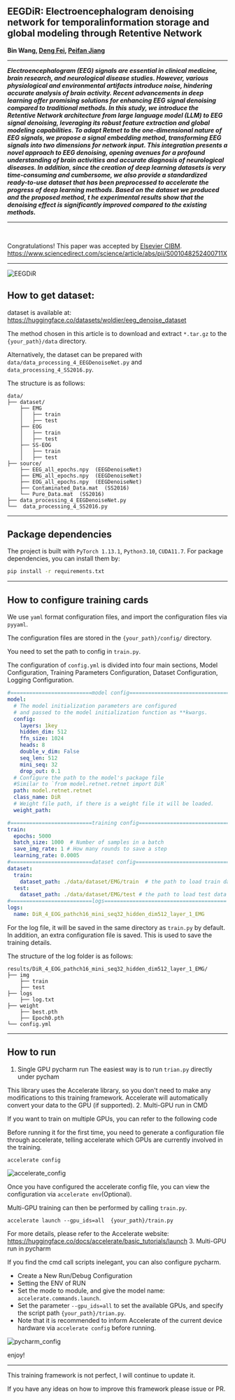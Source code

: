 ## EEGDiR: Electroencephalogram denoising network for temporalinformation storage and global modeling through Retentive Network



<b>
Bin Wang, 
<a href='https://dengfei-ailab.github.io'>Deng Fei</a>, 
<a href='https://github.com/jiangpeifan'>Peifan Jiang</a>
</b>
<b>

<hr>
<i>Electroencephalogram (EEG) signals are essential in clinical medicine, brain research, and neurological disease studies. However, various physiological and environmental artifacts introduce noise, 
hindering accurate analysis of brain activity. Recent advancements in deep learning offer promising solutions for enhancing EEG signal denoising compared to traditional methods. In this study, 
we introduce the Retentive Network architecture from large language model (LLM) to EEG signal denoising, leveraging its robust feature extraction and global modeling capabilities. 
To adapt Retnet to the one-dimensional nature of EEG signals, we propose a signal embedding method, 
transforming EEG signals into two dimensions for network input. This integration presents a novel approach 
to EEG denoising, opening avenues for a profound understanding of brain activities and accurate diagnosis 
of neurological diseases. In addition, since the creation of deep learning datasets is very time-consuming 
and cumbersome, we also provide a standardized ready-to-use dataset that has been preprocessed to accelerate 
the progress of deep learning methods. Based on the dataset we produced and the proposed method, t
he experimental results show that the denoising effect is significantly improved compared to the existing methods.</i>

--- 
</b>
</br>

Congratulations! This paper was accepted by <a href='https://www.sciencedirect.com/journal/computers-in-biology-and-medicine/vol/177/suppl/C'>Elsevier CIBM</a>.
</br>
<a href='https://www.sciencedirect.com/science/article/abs/pii/S001048252400711X'>https://www.sciencedirect.com/science/article/abs/pii/S001048252400711X</a>
</b>

---
![EEGDiR](image/fig2.jpg)
## How to get dataset:
dataset is available at: https://huggingface.co/datasets/woldier/eeg_denoise_dataset

The method chosen in this article is to download and extract `*.tar.gz` to the `{your_path}/data` directory.

Alternatively, the dataset can be prepared with `data/data_processing_4_EEGDenoiseNet.py` and `data_processing_4_SS2016.py`.

The structure is as follows:
```text
data/
├── dataset/
    ├── EMG
    │   ├── train
    │   ├── test
    ├── EOG
    │   ├── train
    │   ├── test
    ├── SS-EOG
    │   ├── train
    │   ├── test
├── source/
    ├── EEG_all_epochs.npy  (EEGDenoiseNet)
    ├── EMG_all_epochs.npy  (EEGDenoiseNet)
    ├── EOG_all_epochs.npy  (EEGDenoiseNet)
    ├── Contaminated_Data.mat  (SS2016)
    └── Pure_Data.mat  (SS2016)
├── data_processing_4_EEGDenoiseNet.py
└──  data_processing_4_SS2016.py
```

---

## Package dependencies
The project is built with `PyTorch 1.13.1`, `Python3.10`, `CUDA11.7`. For package dependencies, you can install them by:
```bash
pip install -r requirements.txt
```
---
## How to configure training cards
We use `yaml` format configuration files, and import the configuration files via `pyyaml`.

The configuration files are stored in the `{your_path}/config/` directory.

You need to set the path to config in `train.py`.

The configuration of `config.yml` is divided into four main sections, Model Configuration, Training Parameters Configuration, Dataset Configuration, Logging Configuration.


```yaml
#==========================model config================================
model:
  # The model initialization parameters are configured 
  # and passed to the model initialization function as **kwargs.
  config:  
    layers: 1key
    hidden_dim: 512
    ffn_size: 1024
    heads: 8
    double_v_dim: False
    seq_len: 512
    mini_seq: 32
    drop_out: 0.1
  # Configure the path to the model's package file 
  #Similar to `from model.retnet.retnet import DiR`
  path: model.retnet.retnet 
  class_name: DiR
  # Weight file path, if there is a weight file it will be loaded.
  weight_path:   

#==========================training config================================
train:
  epochs: 5000 
  batch_size: 1000  # Number of samples in a batch
  save_img_rate: 1 # How many rounds to save a step
  learning_rate: 0.0005
#==========================dataset config================================
dataset:
  train:
    dataset_path: ./data/dataset/EMG/train  # the path to load train data
  test:
    dataset_path: ./data/dataset/EMG/test # the path to load test data
#==========================logs=======================================
logs:
  name: DiR_4_EOG_pathch16_mini_seq32_hidden_dim512_layer_1_EMG
```

For the log file, it will be saved in the same directory as `train.py` by default. 
In addition, an extra configuration file is saved. This is used to save the training details.

The structure of the log folder is as follows:
```text
results/DiR_4_EOG_pathch16_mini_seq32_hidden_dim512_layer_1_EMG/
├── img
    ├── train
    ├── test
├── logs
    ├── log.txt
├── weight
    ├── best.pth
    ├── Epoch0.pth
└── config.yml
```

---
## How to run
1. Single GPU pycharm run
The easiest way is to run `trian.py` directly under pycham

This library uses the Accelerate library, so you don't need to make any modifications to this training framework. Accelerate will automatically convert your data to the GPU (if supported).
2. Multi-GPU run in CMD

If you want to train on multiple GPUs, you can refer to the following code

Before running it for the first time, you need to generate a configuration file through accelerate, telling accelerate which GPUs are currently involved in the training.
```shell
accelerate config
```
![accelerate_config](image/accelerate_config.png)

Once you have configured the accelerate config file, you can view the configuration via `accelerate env`(Optional).

Multi-GPU training can then be performed by calling `train.py`.
```shell
accelerate launch --gpu_ids=all  {your_path}/train.py
```
For more details, please refer to the Accelerate website: 
https://huggingface.co/docs/accelerate/basic_tutorials/launch
3. Multi-GPU run in pycharm 

If you find the cmd call scripts inelegant, you can also configure pycharm.

- Create a New Run/Debug Configuration
- Setting the ENV of RUN
- Set the mode to module, and give the model name: `accelerate.commands.launch`.
- Set the parameter `--gpu_ids=all` to set the available GPUs, and specify the script path `{your_path}/trian.py`.
- Note that it is recommended to inform Accelerate of the current device hardware via `accelerate config` before running.

![pycharm_config](image/pycharm_config.png)

enjoy!

---
This training framework is not perfect, 
I will continue to update it. 

If you have any ideas on how to improve this framework please issue or PR.

